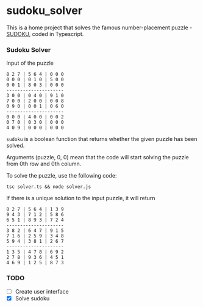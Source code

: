 # sudoku_solver
This is a home project that solves the famous number-placement puzzle - [SUDOKU](https://en.wikipedia.org/wiki/Sudoku),
coded in Typescript.

### Sudoku Solver
Input of the puzzle
```
8 2 7 | 5 6 4 | 0 0 0 
0 0 0 | 0 1 0 | 5 0 0 
0 0 1 | 8 0 3 | 0 0 0 
---------------------
3 0 0 | 0 4 0 | 9 1 0 
7 0 0 | 2 0 0 | 0 0 8 
0 9 0 | 0 0 1 | 0 6 0 
---------------------
0 0 0 | 4 0 0 | 0 0 2 
0 7 0 | 0 3 0 | 0 0 0 
4 0 9 | 0 0 0 | 0 0 0 
```

`sudoku` is a boolean function that returns whether the given puzzle has been solved.

Arguments (puzzle, 0, 0) mean that the code will start solving the puzzle from 0th row and 0th column.

To solve the puzzle, use the following code:
```
tsc solver.ts && node solver.js
```

If there is a unique solution to the input puzzle,
it will return 
```
8 2 7 | 5 6 4 | 1 3 9 
9 4 3 | 7 1 2 | 5 8 6 
6 5 1 | 8 9 3 | 7 2 4 
---------------------
3 8 2 | 6 4 7 | 9 1 5 
7 1 6 | 2 5 9 | 3 4 8 
5 9 4 | 3 8 1 | 2 6 7 
---------------------
1 3 5 | 4 7 8 | 6 9 2 
2 7 8 | 9 3 6 | 4 5 1 
4 6 9 | 1 2 5 | 8 7 3 
```


### TODO
- [ ] Create user interface
- [X] Solve sudoku
